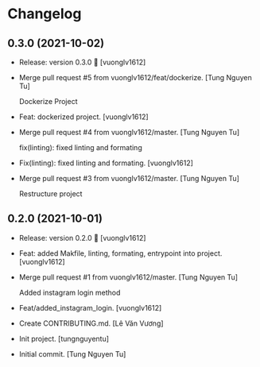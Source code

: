 Changelog
=========


0.3.0 (2021-10-02)
------------------
- Release: version 0.3.0 🚀 [vuonglv1612]
- Merge pull request #5 from vuonglv1612/feat/dockerize. [Tung Nguyen
  Tu]

  Dockerize Project
- Feat: dockerized project. [vuonglv1612]
- Merge pull request #4 from vuonglv1612/master. [Tung Nguyen Tu]

  fix(linting): fixed linting and formating
- Fix(linting): fixed linting and formating. [vuonglv1612]
- Merge pull request #3 from vuonglv1612/master. [Tung Nguyen Tu]

  Restructure project

0.2.0 (2021-10-01)
------------------
- Release: version 0.2.0 🚀 [vuonglv1612]
- Feat: added Makfile, linting, formating, entrypoint into project.
  [vuonglv1612]
- Merge pull request #1 from vuonglv1612/master. [Tung Nguyen Tu]

  Added instagram login method
- Feat/added_instagram_login. [vuonglv1612]
- Create CONTRIBUTING.md. [Lê Văn Vương]
- Init project. [tungnguyentu]
- Initial commit. [Tung Nguyen Tu]


